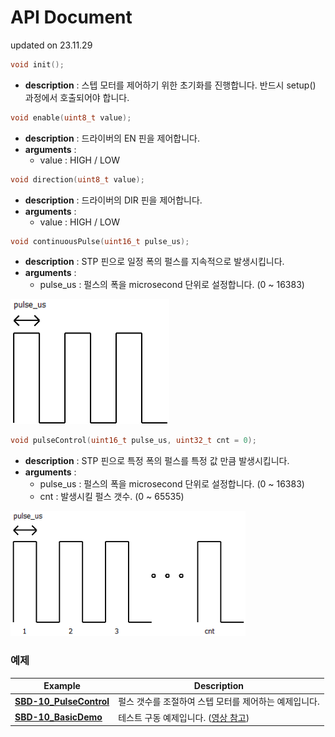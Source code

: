 
# API Document
updated on 23.11.29

```c
void init();
```
* **description** : 스텝 모터를 제어하기 위한 초기화를 진행합니다. 반드시 setup() 과정에서 호출되어야 합니다.

```c
void enable(uint8_t value);
```
* **description** : 드라이버의 EN 핀을 제어합니다.
* **arguments** :
  * value : HIGH / LOW

```c
void direction(uint8_t value);
```
* **description** : 드라이버의 DIR 핀을 제어합니다.
* **arguments** :
  * value : HIGH / LOW

```c
void continuousPulse(uint16_t pulse_us);
```
* **description** : STP 핀으로 일정 폭의 펄스를 지속적으로 발생시킵니다.
* **arguments** :
  * pulse_us : 펄스의 폭을 microsecond 단위로 설정합니다. (0 ~ 16383)

<img src="assets/pulse1.png" height="200px">

```c
void pulseControl(uint16_t pulse_us, uint32_t cnt = 0);
```
* **description** : STP 핀으로 특정 폭의 펄스를 특정 값 만큼 발생시킵니다.
* **arguments** :
  * pulse_us : 펄스의 폭을 microsecond 단위로 설정합니다. (0 ~ 16383)
  * cnt : 발생시킬 펄스 갯수. (0 ~ 65535)

<img src="assets/pulse2.png" height="200px">


### 예제

| Example | Description  |
|-----------|----------------------|
| [**SBD-10_PulseControl**](./SBD-10_PulseControl) | 펄스 갯수를 조절하여 스텝 모터를 제어하는 예제입니다. |
| [**SBD-10_BasicDemo**](./SBD-10_BasicDemo) | 테스트 구동 예제입니다. ([영상 참고](https://youtu.be/xBoSLNzYCj8)) |